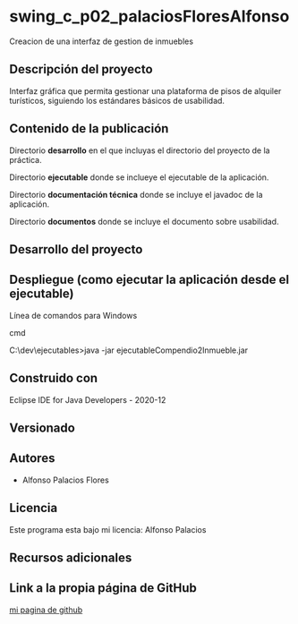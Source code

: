 # swing_c_p02_palaciosFloresAlfonso
Creacion de una interfaz de gestion de inmuebles

## Descripción del proyecto
Interfaz gráfica que permita gestionar una plataforma de pisos de alquiler turísticos, siguiendo los estándares básicos de usabilidad.

## Contenido de la publicación
Directorio **desarrollo** en el que incluyas el directorio del proyecto de la
práctica.

Directorio **ejecutable** donde se inclueye el ejecutable de la aplicación.

Directorio **documentación técnica** donde se incluye el javadoc de la aplicación.

Directorio **documentos** donde se incluye el documento sobre usabilidad.

## Desarrollo del proyecto

## Despliegue (como ejecutar la aplicación desde el ejecutable)
  Línea de comandos para Windows
  
  cmd
  
  C:\dev\ejecutables>java -jar ejecutableCompendio2Inmueble.jar
    
## Construido con
  Eclipse IDE for Java Developers - 2020-12
  
## Versionado

## Autores
  * Alfonso Palacios Flores
  
## Licencia
  Este programa esta bajo mi licencia: Alfonso Palacios 
  
## Recursos adicionales

## Link a la propia página de GitHub
[mi pagina de github](https://github.com/alfonsoPalaciosFlores?tab=repositories)
